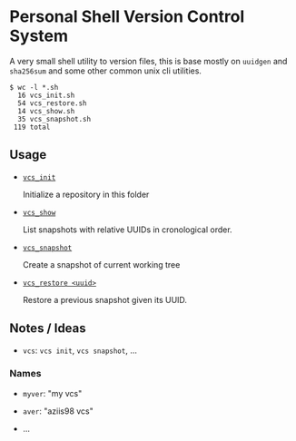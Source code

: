 
# Personal Shell Version Control System

A very small shell utility to version files, this is base mostly on `uuidgen` and `sha256sum` and some other common unix cli utilities.

```
$ wc -l *.sh
  16 vcs_init.sh
  54 vcs_restore.sh
  14 vcs_show.sh
  35 vcs_snapshot.sh
 119 total
```

## Usage

- [`vcs_init`](./vcs_init.sh)
	
	Initialize a repository in this folder

- [`vcs_show`](./vcs_show.sh)
	
	List snapshots with relative UUIDs in cronological order.

- [`vcs_snapshot`](./vcs_snapshot.sh)
	
	Create a snapshot of current working tree

- [`vcs_restore <uuid>`](./vcs_restore.sh)
	
	Restore a previous snapshot given its UUID.

## Notes / Ideas

- `vcs`: `vcs init`, `vcs snapshot`, ...

### Names

- `myver`: "my vcs"

- `aver`: "aziis98 vcs"

- ...



